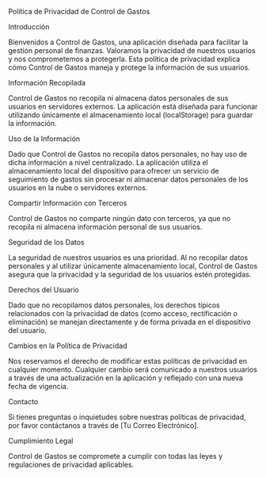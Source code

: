 Política de Privacidad de Control de Gastos

Introducción

Bienvenidos a Control de Gastos, una aplicación diseñada para facilitar la gestión personal de finanzas. Valoramos la privacidad de nuestros usuarios y nos comprometemos a protegerla. Esta política de privacidad explica cómo Control de Gastos maneja y protege la información de sus usuarios.

Información Recopilada

Control de Gastos no recopila ni almacena datos personales de sus usuarios en servidores externos. La aplicación está diseñada para funcionar utilizando únicamente el almacenamiento local (localStorage) para guardar la información.

Uso de la Información

Dado que Control de Gastos no recopila datos personales, no hay uso de dicha información a nivel centralizado. La aplicación utiliza el almacenamiento local del dispositivo para ofrecer un servicio de seguimiento de gastos sin procesar ni almacenar datos personales de los usuarios en la nube o servidores externos.

Compartir Información con Terceros

Control de Gastos no comparte ningún dato con terceros, ya que no recopila ni almacena información personal de sus usuarios.

Seguridad de los Datos

La seguridad de nuestros usuarios es una prioridad. Al no recopilar datos personales y al utilizar únicamente almacenamiento local, Control de Gastos asegura que la privacidad y la seguridad de los usuarios estén protegidas.

Derechos del Usuario

Dado que no recopilamos datos personales, los derechos típicos relacionados con la privacidad de datos (como acceso, rectificación o eliminación) se manejan directamente y de forma privada en el dispositivo del usuario.

Cambios en la Política de Privacidad

Nos reservamos el derecho de modificar estas políticas de privacidad en cualquier momento. Cualquier cambio será comunicado a nuestros usuarios a través de una actualización en la aplicación y reflejado con una nueva fecha de vigencia.

Contacto

Si tienes preguntas o inquietudes sobre nuestras políticas de privacidad, por favor contáctanos a través de [Tu Correo Electrónico].

Cumplimiento Legal

Control de Gastos se compromete a cumplir con todas las leyes y regulaciones de privacidad aplicables.